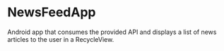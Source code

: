 # NewsFeedApp
Android app that consumes the provided API and displays a list of news articles to the user in a RecycleView. 
